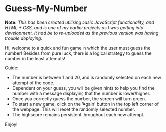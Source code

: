 # Guess-My-Number
**Note:**
_This has been created utilising basic JavaScript functionality, and HTML + CSS, and is one of my earlier projects as I was getting into development. 
It had be to re-uploaded as the previous version was having trouble deploying._

Hi, welcome to a quick and fun game in which the user must guess the number!
Besides from pure luck, there is a logical strategy to guess the number in the least attempts!

Guide:
- The number is between 1 and 20, and is randomly selected on each new attempt of the code. 
- Dependent on your guess, you will be given hints to help you find the number with a message displaying that the number is lower/higher.
- Once you correctly guess the number, the screen will turn green.
- To start a new game, click on the 'Again' button in the top left corner of the webpage. This will reset the randomly selected number.
- The highscore remains persistent throughout each new attempt.

Enjoy!
